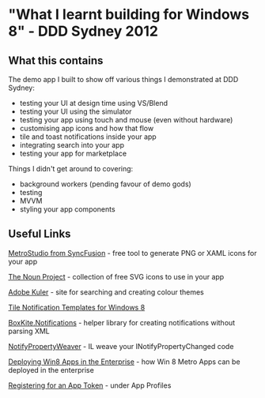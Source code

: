 "What I learnt building for Windows 8" - DDD Sydney 2012
=========

## What this contains

The demo app I built to show off various things I demonstrated at DDD Sydney:

 - testing your UI at design time using VS/Blend
 - testing your UI using the simulator
 - testing your app using touch and mouse (even without hardware)
 - customising app icons and how that flow
 - tile and toast notifications inside your app
 - integrating search into your app
 - testing your app for marketplace

Things I didn't get around to covering:

 - background workers (pending favour of demo gods)
 - testing
 - MVVM
 - styling your app components

## Useful Links

[MetroStudio from SyncFusion](http://www.syncfusion.com/downloads/metrostudio) - free tool to generate PNG or XAML icons for your app

[The Noun Project](http://thenounproject.com/) - collection of free SVG icons to use in your app

[Adobe Kuler](http://kuler.adobe.com/) - site for searching and creating colour themes

[Tile Notification Templates for Windows 8](http://msdn.microsoft.com/en-us/library/windows/apps/hh761491.aspx)
   
[BoxKite.Notifications](http://shiftkey.github.com/BoxKite.Notifications/) - helper library for creating notifications without parsing XML

[NotifyPropertyWeaver](http://code.google.com/p/notifypropertyweaver) - IL weave your INotifyPropertyChanged code 

[Deploying Win8 Apps in the Enterprise](http://blogs.msdn.com/b/windowsstore/archive/2012/04/25/deploying-metro-style-apps-to-businesses.aspx) - how Win 8 Metro Apps can be deployed in the enterprise

[Registering for an App Token](http://win8.msregistration.com/) - under App Profiles